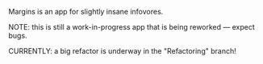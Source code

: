 Margins is an app for slightly insane infovores.

NOTE: this is still a work-in-progress app that is being reworked — expect bugs.

CURRENTLY: a big refactor is underway in the "Refactoring" branch!
